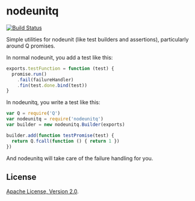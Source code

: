 nodeunitq
=========

[![Build Status](https://travis-ci.org/Medium/nodeunitq.svg?branch=master)](https://travis-ci.org/Medium/nodeunitq)

Simple utilities for nodeunit (like test builders and assertions),
particularly around Q promises.

In normal nodeunit, you add a test like this:

```js
exports.testFunction = function (test) {
  promise.run()
    .fail(failureHandler)
    .fin(test.done.bind(test))
}
```

In nodeunitq, you write a test like this:

```js
var Q = require('Q')
var nodeunitq = require('nodeunitq')
var builder = new nodeunitq.Builder(exports)

builder.add(function testPromise(test) {
  return Q.fcall(function () { return 1 })
})
```

And nodeunitq will take care of the failure handling for you.

License
-------

[Apache License, Version 2.0](http://www.apache.org/licenses/LICENSE-2.0).
